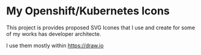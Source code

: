 # My Openshift/Kubernetes Icons

This project is provides proposed SVG Icones that I use and create for some of my works has developer architecte. 

I use them mostly within https://draw.io
